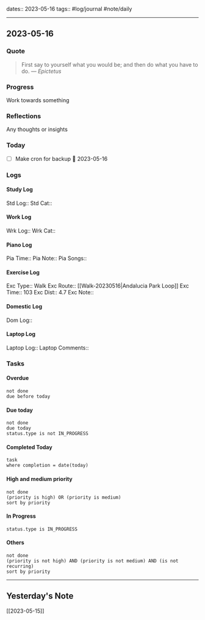 dates:: 2023-05-16
tags:: #log/journal #note/daily 

---
## 2023-05-16

### Quote

> First say to yourself what you would be; and then do what you have to do.
> — <cite>Epictetus</cite>


### Progress

Work towards something

### Reflections

Any thoughts or insights

### Today
- [ ] Make cron for backup 🛫 2023-05-16 

### Logs

#### Study Log
Std Log:: 
Std Cat:: 

#### Work Log
Wrk Log:: 
Wrk Cat:: 

#### Piano Log

Pia Time:: 
Pia Note:: 
Pia Songs:: 

#### Exercise Log

Exc Type:: Walk
Exc Route:: [[Walk-20230516|Andalucia Park Loop]]
Exc Time:: 103
Exc Dist:: 4.7
Exc Note:: 

#### Domestic Log

Dom Log:: 

#### Laptop Log

Laptop Log:: 
Laptop Comments::

### Tasks

#### Overdue

```tasks
not done
due before today
```


#### Due today

```tasks
not done
due today
status.type is not IN_PROGRESS
```

#### Completed Today

```dataview
task
where completion = date(today)
```


#### High and medium priority

```tasks
not done
(priority is high) OR (priority is medium)
sort by priority
```

#### In Progress

```tasks
status.type is IN_PROGRESS
```

#### Others

```tasks
not done
(priority is not high) AND (priority is not medium) AND (is not recurring)
sort by priority
```


---
## Yesterday's Note

[[2023-05-15]]


